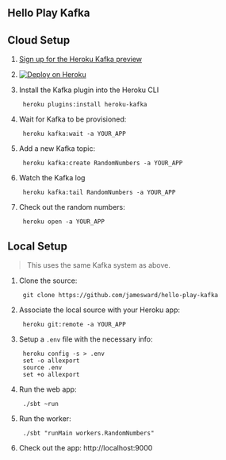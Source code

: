 Hello Play Kafka
----------------

## Cloud Setup

1. [Sign up for the Heroku Kafka preview](https://www.heroku.com/kafka)
1. [![Deploy on Heroku](https://www.herokucdn.com/deploy/button.svg)](https://heroku.com/deploy)
1. Install the Kafka plugin into the Heroku CLI

        heroku plugins:install heroku-kafka

1. Wait for Kafka to be provisioned:

        heroku kafka:wait -a YOUR_APP

1. Add a new Kafka topic:

        heroku kafka:create RandomNumbers -a YOUR_APP

1. Watch the Kafka log

        heroku kafka:tail RandomNumbers -a YOUR_APP

1. Check out the random numbers:

        heroku open -a YOUR_APP

## Local Setup

> This uses the same Kafka system as above.

1. Clone the source:

        git clone https://github.com/jamesward/hello-play-kafka

1. Associate the local source with your Heroku app:

        heroku git:remote -a YOUR_APP

1. Setup a `.env` file with the necessary info:

        heroku config -s > .env
        set -o allexport
        source .env
        set +o allexport

1. Run the web app:

        ./sbt ~run

1. Run the worker:

        ./sbt "runMain workers.RandomNumbers"

1. Check out the app: http://localhost:9000